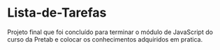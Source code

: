 # Lista-de-Tarefas
Projeto final que foi concluído para terminar o módulo de JavaScript do curso da Pretab e colocar os conhecimentos adquiridos em pratica.
